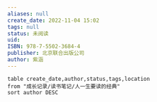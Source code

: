 ```yaml
---
aliases: null
create_date: 2022-11-04 15:02
tags: null
status: 未阅读 
uid:
ISBN: 978-7-5502-3684-4
publisher: 北京联合出版公司
author: 紫涵
---
```


```dataview
table create_date,author,status,tags,location
from "成长记录/读书笔记/人一生要读的经典"
sort author DESC 
```